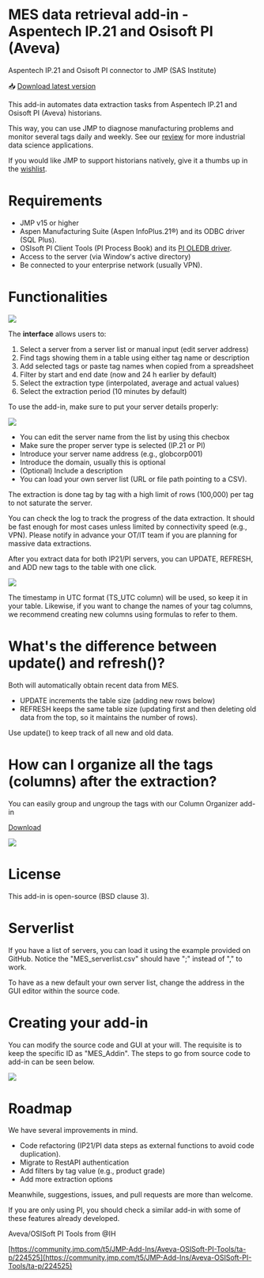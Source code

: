 # MES data retrieval add-in - Aspentech IP.21 and Osisoft PI (Aveva)

Aspentech IP.21 and Osisoft PI connector to JMP (SAS Institute)

:inbox_tray: [Download latest version](https://github.com/industrial-data/JMP-MES-connector/raw/main/MES%20Data%20Retrieval%20(IP21-PI)_v_latest.jmpaddin)

This add-in automates data extraction tasks from Aspentech IP.21 and Osisoft PI (Aveva) historians.

This way, you can use JMP to diagnose manufacturing problems and monitor several tags daily and weekly. See our [review](https://pubs.rsc.org/en/content/articlelanding/2022/re/d1re00541c) for more industrial data science applications.

If you would like JMP to support historians natively, give it a thumbs up in the [wishlist](https://community.jmp.com/t5/JMP-Wish-List/Native-Support-to-Manufacturing-Historians-Aspentech-IP-21-and/idi-p/540846).

# Requirements

- JMP v15 or higher
- Aspen Manufacturing Suite (Aspen InfoPlus.21®) and its ODBC driver (SQL Plus).
- OSIsoft PI Client Tools (PI Process Book) and its [PI OLEDB driver](https://techsupport.osisoft.com/Products/PI-System-Access/PI-OLEDB-Enterprise/Overview).
- Access to the server (via Window's active directory)
- Be connected to your enterprise network (usually VPN).

# Functionalities

![](media/image1.png)

The **interface** allows users to:

1. Select a server from a server list or manual input (edit server address)
2. Find tags showing them in a table using either tag name or description
3. Add selected tags or paste tag names when copied from a spreadsheet
4. Filter by start and end date (now and 24 h earlier by default)
5. Select the extraction type (interpolated, average and actual values)
6. Select the extraction period (10 minutes by default)

To use the add-in, make sure to put your server details properly:

![](media/custom_server_name.png)


- You can edit the server name from the list by using this checbox
- Make sure the proper server type is selected (IP.21 or PI)
- Introduce your server name address (e.g., globcorp001)
- Introduce the domain, usually this is optional
- (Optional) Include a description 
- You can load your own server list (URL or file path pointing to a CSV).

The extraction is done tag by tag with a high limit of rows (100,000) per tag to not saturate the server.

You can check the log to track the progress of the data extraction. It should be fast enough for most cases unless limited by connectivity speed (e.g., VPN). Please notify in advance your OT/IT team if you are planning for massive data extractions.

After you extract data for both IP21/PI servers, you can UPDATE, REFRESH, and ADD new tags to the table with one click.

![](media/image4.png)

The timestamp in UTC format (TS\_UTC column) will be used, so keep it in your table. Likewise, if you want to change the names of your tag columns, we recommend creating new columns using formulas to refer to them.

# What's the difference between update() and refresh()?

Both will automatically obtain recent data from MES.

- UPDATE increments the table size (adding new rows below)
- REFRESH keeps the same table size (updating first and then deleting old data from the top, so it maintains the number of rows).

Use update() to keep track of all new and old data.

# How can I organize all the tags (columns) after the extraction?

You can easily group and ungroup the tags with our Column Organizer add-in

[Download](https://github.com/industrial-data/JMP-MES-connector/raw/main/column_organizer/Column%20organizer%20v220905.jmpaddin)

![](media/image2.png)

# License

This add-in is open-source (BSD clause 3).

# Serverlist

If you have a list of servers, you can load it using the example provided on GitHub. Notice the "MES\_serverlist.csv" should have ";" instead of "," to work.

To have as a new default your own server list, change the address in the GUI editor within the source code.

# Creating your add-in

You can modify the source code and GUI at your will. The requisite is to keep the specific ID as "MES\_Addin". The steps to go from source code to add-in can be seen below.

![](media/image3.png)

# Roadmap

We have several improvements in mind.

- Code refactoring (IP21/PI data steps as external functions to avoid code duplication).
- Migrate to RestAPI authentication
- Add filters by tag value (e.g., product grade)
- Add more extraction options

Meanwhile, suggestions, issues, and pull requests are more than welcome.

If you are only using PI, you should check a similar add-in with some of these features already developed.

Aveva/OSISoft PI Tools from @IH

[https://community.jmp.com/t5/JMP-Add-Ins/Aveva-OSISoft-PI-Tools/ta-p/224525](https://community.jmp.com/t5/JMP-Add-Ins/Aveva-OSISoft-PI-Tools/ta-p/224525)

